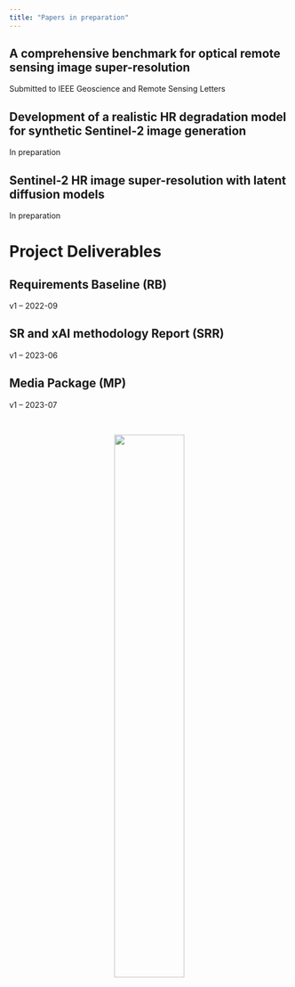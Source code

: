 ```yaml
---
title: "Papers in preparation"
---
```




## A comprehensive benchmark for optical remote sensing image super-resolution
Submitted to IEEE Geoscience and Remote Sensing Letters

## Development of a realistic HR degradation model for synthetic Sentinel-2 image generation 
In preparation

## Sentinel-2 HR image super-resolution with latent diffusion models
In preparation

# Project Deliverables

## Requirements Baseline (RB)
v1 – 2022-09

## SR and xAI methodology Report (SRR)
v1 – 2023-06

## Media Package (MP)
v1 – 2023-07


<br>
<p align="center">
  <img src="groups_2.webp" width="50%">
</p>